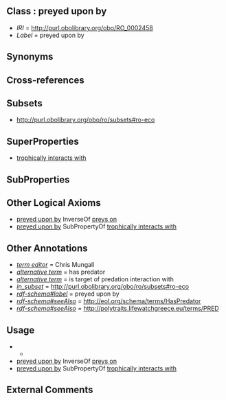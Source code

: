 
## Class : preyed upon by

 * *IRI* = http://purl.obolibrary.org/obo/RO_0002458
 * *Label* = preyed upon by

## Synonyms


## Cross-references


## Subsets

 * http://purl.obolibrary.org/obo/ro/subsets#ro-eco

## SuperProperties

 * [trophically interacts with](../../RO/38/RO_0002438.md)

## SubProperties


## Other Logical Axioms

 * [preyed upon by](../../RO/58/RO_0002458.md) InverseOf [preys on](../../RO/39/RO_0002439.md)
 * [preyed upon by](../../RO/58/RO_0002458.md) SubPropertyOf [trophically interacts with](../../RO/38/RO_0002438.md)

## Other Annotations

 * *[term editor](../../IAO/17/IAO_0000117.md)* = Chris Mungall
 * *[alternative term](../../IAO/18/IAO_0000118.md)* = has predator
 * *[alternative term](../../IAO/18/IAO_0000118.md)* = is target of predation interaction with
 * *[in_subset](../../et/oboInOwl#inSubset.md)* = http://purl.obolibrary.org/obo/ro/subsets#ro-eco
 * *[rdf-schema#label](../../el/rdf-schema#label.md)* = preyed upon by
 * *[rdf-schema#seeAlso](../../so/rdf-schema#seeAlso.md)* = http://eol.org/schema/terms/HasPredator
 * *[rdf-schema#seeAlso](../../so/rdf-schema#seeAlso.md)* = http://polytraits.lifewatchgreece.eu/terms/PRED

## Usage

 * -
 * [preyed upon by](../../RO/58/RO_0002458.md) InverseOf [preys on](../../RO/39/RO_0002439.md)
 * [preyed upon by](../../RO/58/RO_0002458.md) SubPropertyOf [trophically interacts with](../../RO/38/RO_0002438.md)

## External Comments

